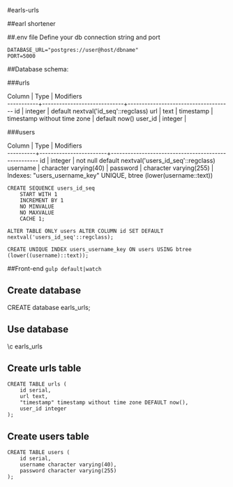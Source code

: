 #earls-urls

##earl shortener

##.env file
Define your db connection string and port

```
DATABASE_URL="postgres://user@host/dbname"
PORT=5000
```

##Database schema:

###urls


  Column   |            Type             |              Modifiers              
-----------+-----------------------------+-------------------------------------
 id        | integer                     | default nextval('id_seq'::regclass)
 url       | text                        | 
 timestamp | timestamp without time zone | default now()
 user_id   | integer                     | 



###users

  Column  |          Type          |                     Modifiers                      
----------+------------------------+----------------------------------------------------
 id       | integer                | not null default nextval('users_id_seq'::regclass)
 username | character varying(40)  | 
 password | character varying(255) | 
Indexes:
    "users_username_key" UNIQUE, btree (lower(username::text))



```
CREATE SEQUENCE users_id_seq
    START WITH 1
    INCREMENT BY 1
    NO MINVALUE
    NO MAXVALUE
    CACHE 1;
```

`ALTER TABLE ONLY users ALTER COLUMN id SET DEFAULT nextval('users_id_seq'::regclass);`

`CREATE UNIQUE INDEX users_username_key ON users USING btree (lower((username)::text));`

##Front-end
`gulp default|watch`

## Create database
CREATE database earls_urls;

## Use database
\c earls_urls

## Create urls table
```
CREATE TABLE urls (
    id serial,
    url text,
    "timestamp" timestamp without time zone DEFAULT now(),
    user_id integer
);
```

## Create users table
```
CREATE TABLE users (
    id serial,
    username character varying(40),
    password character varying(255)
);
```
